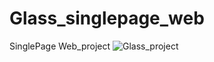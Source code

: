 # Glass_singlepage_web
SinglePage Web_project
![Glass_project](https://user-images.githubusercontent.com/74706560/162778151-45beea42-a690-47e3-8457-98d3e8d28915.JPG)
